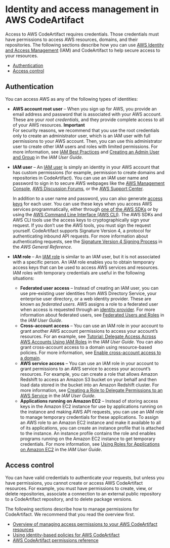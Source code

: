 # Identity and access management in AWS CodeArtifact<a name="auth-and-access-control"></a>

Access to AWS CodeArtifact requires credentials\. Those credentials must have permissions to access AWS resources, domains, and their repositories\. The following sections describe how you can use [AWS Identity and Access Management](https://docs.aws.amazon.com/IAM/latest/UserGuide/introduction.html) \(IAM\) and CodeArtifact to help secure access to your resources\.
+ [Authentication](#authentication)
+ [Access control](#access-control)

## Authentication<a name="authentication"></a>

You can access AWS as any of the following types of identities:
+ **AWS account root user** – When you sign up for AWS, you provide an email address and password that is associated with your AWS account\. These are your *root credentials*, and they provide complete access to all of your AWS resources\.
**Important**  
For security reasons, we recommend that you use the root credentials only to create an administrator user, which is an IAM user with full permissions to your AWS account\. Then, you can use this administrator user to create other IAM users and roles with limited permissions\. For more information, see [IAM Best Practices](https://docs.aws.amazon.com/IAM/latest/UserGuide/best-practices.html#create-iam-users) and [Creating an Admin User and Group](https://docs.aws.amazon.com/IAM/latest/UserGuide/getting-started_create-admin-group.html) in the *IAM User Guide*\.
+ **IAM user** – An [IAM user](https://docs.aws.amazon.com/IAM/latest/UserGuide/id_users.html) is simply an identity in your AWS account that has custom permissions \(for example, permission to create domains and repositories in CodeArtifact\)\. You can use an IAM user name and password to sign in to secure AWS webpages like the [AWS Management Console](https://console.aws.amazon.com/), [AWS Discussion Forums](https://forums.aws.amazon.com/), or the [AWS Support Center](https://console.aws.amazon.com/support/home#/)\.

  In addition to a user name and password, you can also generate [access keys](https://docs.aws.amazon.com/IAM/latest/UserGuide/id_credentials_access-keys.html) for each user\. You can use these keys when you access AWS services programmatically, either through [one of the AWS SDKs](https://aws.amazon.com/tools/) or by using the [AWS Command Line Interface \(AWS CLI\)](https://aws.amazon.com/cli/)\. The AWS SDKs and AWS CLI tools use the access keys to cryptographically sign your request\. If you don’t use the AWS tools, you must sign the request yourself\. CodeArtifact supports Signature Version 4, a protocol for authenticating inbound API requests\. For more information about authenticating requests, see the [Signature Version 4 Signing Process](https://docs.aws.amazon.com/general/latest/gr/signature-version-4.html) in the *AWS General Reference*\.
+ **IAM role** – An [IAM role](https://docs.aws.amazon.com/IAM/latest/UserGuide/id_roles.html) is similar to an IAM user, but it is not associated with a specific person\. An IAM role enables you to obtain temporary access keys that can be used to access AWS services and resources\. IAM roles with temporary credentials are useful in the following situations:
  + **Federated user access** – Instead of creating an IAM user, you can use pre\-existing user identities from AWS Directory Service, your enterprise user directory, or a web identity provider\. These are known as *federated users*\. AWS assigns a role to a federated user when access is requested through an [identity provider](https://docs.aws.amazon.com/IAM/latest/UserGuide/id_roles_providers.html)\. For more information about federated users, see [Federated Users and Roles](https://docs.aws.amazon.com/IAM/latest/UserGuide/introduction_access-management.html#intro-access-roles) in the *IAM User Guide*\. 
  + **Cross\-account access** – You can use an IAM role in your account to grant another AWS account permissions to access your account’s resources\. For an example, see [Tutorial: Delegate Access Across AWS Accounts Using IAM Roles](https://docs.aws.amazon.com/IAM/latest/UserGuide/tutorial_cross-account-with-roles.html) in the *IAM User Guide*\. You can also grant cross\-account access to a domain using resource\-based policies\. For more information, see [Enable cross\-account access to a domain](domain-policies.md#enabling-cross-acount-access-to-a-domain)\.
  + **AWS service access** – You can use an IAM role in your account to grant permissions to an AWS service to access your account’s resources\. For example, you can create a role that allows Amazon Redshift to access an Amazon S3 bucket on your behalf and then load data stored in the bucket into an Amazon Redshift cluster\. For more information, see [Creating a Role to Delegate Permissions to an AWS Service](https://docs.aws.amazon.com/IAM/latest/UserGuide/id_roles_create_for-service.html) in the *IAM User Guide*\.
  + **Applications running on Amazon EC2** – Instead of storing access keys in the Amazon EC2 instance for use by applications running on the instance and making AWS API requests, you can use an IAM role to manage temporary credentials for these applications\. To assign an AWS role to an Amazon EC2 instance and make it available to all of its applications, you can create an instance profile that is attached to the instance\. An instance profile contains the role and enables programs running on the Amazon EC2 instance to get temporary credentials\. For more information, see [Using Roles for Applications on Amazon EC2](https://docs.aws.amazon.com/IAM/latest/UserGuide/id_roles_use_switch-role-ec2.html) in the *IAM User Guide*\.

## Access control<a name="access-control"></a>

You can have valid credentials to authenticate your requests, but unless you have permissions, you cannot create or access AWS CodeArtifact resources\. For example, you must have permissions to create, view, or delete repositories, associate a connection to an external public repository to a CodeArtifact repository, and to delete package versions\.

The following sections describe how to manage permissions for CodeArtifact\. We recommend that you read the overview first\.
+ [Overview of managing access permissions to your AWS CodeArtifact resources](auth-and-access-control-iam-access-control-identity-based.md)
+ [Using identity\-based policies for AWS CodeArtifact](auth-and-access-control-iam-identity-based-access-control.md)
+ [AWS CodeArtifact permissions reference](auth-and-access-control-permissions-reference.md)
